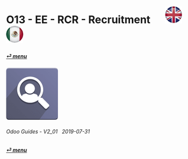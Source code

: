 # O13 - EE - RCR - Recruitment &nbsp;&nbsp;&nbsp;&nbsp; [![en-uk](/doc/img/en-uk_flag_button_small.png)](/en-uk/o13/ee/rcr/en-uk-o13-ee-rcr-recruitment-guides.md) [ ![es-mx](/doc/img/es-mx_flag_button_small.png)](/es-mx/o13/ee/rcr/es-mx-o13-ee-rcr-recruitment-guides.md)
#### [_&#x23CE; menu_](/es-mx/o13/ee/es-mx-o13-ee-guides-menu.md)  
### ![rcr](/doc/img/hr_recruitment.png)
	
###### Odoo Guides - V2_01 &nbsp; 2019-07-31  
**[_&#x23CE; menu_](/es-mx/o13/ee/es-mx-o13-ee-guides-menu.md)**  
